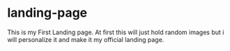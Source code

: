 # landing-page
This is my First Landing page.
At first this will just hold random images but i will personalize it and make it my official landing page.
